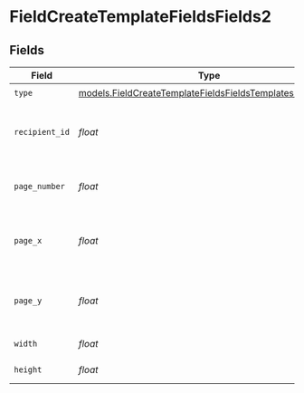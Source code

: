 # FieldCreateTemplateFieldsFields2


## Fields

| Field                                                                                                                        | Type                                                                                                                         | Required                                                                                                                     | Description                                                                                                                  |
| ---------------------------------------------------------------------------------------------------------------------------- | ---------------------------------------------------------------------------------------------------------------------------- | ---------------------------------------------------------------------------------------------------------------------------- | ---------------------------------------------------------------------------------------------------------------------------- |
| `type`                                                                                                                       | [models.FieldCreateTemplateFieldsFieldsTemplatesFieldsType](../models/fieldcreatetemplatefieldsfieldstemplatesfieldstype.md) | :heavy_check_mark:                                                                                                           | N/A                                                                                                                          |
| `recipient_id`                                                                                                               | *float*                                                                                                                      | :heavy_check_mark:                                                                                                           | The ID of the recipient to create the field for.                                                                             |
| `page_number`                                                                                                                | *float*                                                                                                                      | :heavy_check_mark:                                                                                                           | The page number the field will be on.                                                                                        |
| `page_x`                                                                                                                     | *float*                                                                                                                      | :heavy_check_mark:                                                                                                           | The X coordinate of where the field will be placed.                                                                          |
| `page_y`                                                                                                                     | *float*                                                                                                                      | :heavy_check_mark:                                                                                                           | The Y coordinate of where the field will be placed.                                                                          |
| `width`                                                                                                                      | *float*                                                                                                                      | :heavy_check_mark:                                                                                                           | The width of the field.                                                                                                      |
| `height`                                                                                                                     | *float*                                                                                                                      | :heavy_check_mark:                                                                                                           | The height of the field.                                                                                                     |